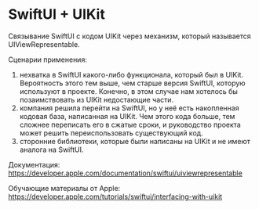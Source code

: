 # SwiftUI + UIKit

Связывание SwiftUI с кодом UIKit через механизм, который называется UIViewRepresentable.

Cценарии применения: 
1. нехватка в SwiftUI какого-либо функционала, который был в UIKit. Вероятность этого тем выше, чем старше версия SwiftUI, которую используют в проекте. Конечно, в этом случае нам хотелось бы позаимствовать из UIKit недостающие части.
2. компания решила перейти на SwiftUI, но у неё есть накопленная кодовая база, написанная на UIKit. Чем этого кода больше, тем сложнее переписать его в сжатые сроки, и руководство проекта может решить переиспользовать существующий код.
3. сторонние библиотеки, которые были написаны на UIKit и не имеют аналога на SwiftUI.

Документация: https://developer.apple.com/documentation/swiftui/uiviewrepresentable

Обучающие материалы от Apple: https://developer.apple.com/tutorials/swiftui/interfacing-with-uikit

